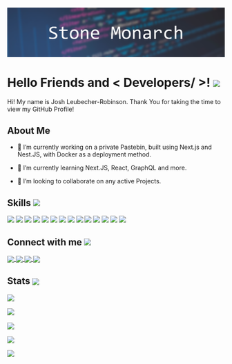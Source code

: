 ![Banner](https://github.com/StoneMonarch/StoneMonarch/raw/master/images/Banner.png)

# Hello Friends and < Developers/ >! <img src = "https://raw.githubusercontent.com/MartinHeinz/MartinHeinz/master/wave.gif" width = 50px>

Hi! My name is Josh Leubecher-Robinson. Thank You for taking the time to view my GitHub Profile!

## About Me

- 🔭 I’m currently working on a private Pastebin, built using Next.js and Nest.JS, with Docker as a deployment method.

- 🌱 I’m currently learning Next.JS, React, GraphQL and more.

- 👯 I’m looking to collaborate on any active Projects.

## Skills <img src = "https://media2.giphy.com/media/QssGEmpkyEOhBCb7e1/giphy.gif?cid=ecf05e47a0n3gi1bfqntqmob8g9aid1oyj2wr3ds3mg700bl&rid=giphy.gif" width = 32px>

<p align='left'>
    <img width ='32px' src ='https://raw.githubusercontent.com/rahulbanerjee26/githubAboutMeGenerator/main/icons/dart.svg'>
    <img width ='32px' src ='https://raw.githubusercontent.com/rahulbanerjee26/githubAboutMeGenerator/main/icons/html.svg'>
    <img width ='32px' src ='https://raw.githubusercontent.com/rahulbanerjee26/githubAboutMeGenerator/main/icons/python.svg'/>
    <img width ='32px' src ='https://raw.githubusercontent.com/rahulbanerjee26/githubAboutMeGenerator/main/icons/sass.svg'>
    <img width ='32px' src ='https://raw.githubusercontent.com/rahulbanerjee26/githubAboutMeGenerator/main/icons/typescript.svg'/>
    <img width ='32px' src ='https://raw.githubusercontent.com/rahulbanerjee26/githubAboutMeGenerator/main/icons/angularjs.svg'>
    <img width ='32px' src ='https://raw.githubusercontent.com/rahulbanerjee26/githubAboutMeGenerator/main/icons/flutter.svg'>
    <img width ='32px' src ='https://raw.githubusercontent.com/rahulbanerjee26/githubAboutMeGenerator/main/icons/reactjs.svg'>
    <img width ='32px' src ='https://raw.githubusercontent.com/rahulbanerjee26/githubAboutMeGenerator/main/icons/docker.svg'>
    <img width ='32px' src ='https://raw.githubusercontent.com/rahulbanerjee26/githubAboutMeGenerator/main/icons/nginx.svg'>
    <img width ='32px' src ='https://raw.githubusercontent.com/rahulbanerjee26/githubAboutMeGenerator/main/icons/android.svg'>
    <img width ='32px' src ='https://raw.githubusercontent.com/rahulbanerjee26/githubAboutMeGenerator/main/icons/linux.svg'>
    <img width ='32px' src ='https://raw.githubusercontent.com/rahulbanerjee26/githubAboutMeGenerator/main/icons/express.svg'>
    <img width ='32px' src ='https://raw.githubusercontent.com/rahulbanerjee26/githubAboutMeGenerator/main/icons/graphql.svg'>
</p>

## Connect with me <img src='https://raw.githubusercontent.com/ShahriarShafin/ShahriarShafin/main/Assets/handshake.gif' width="100px">

<p align="left">
    <a href='https://www.voidustries.ca/?page=projects'>
        <img width='32px' align='center' src="https://raw.githubusercontent.com/rahulbanerjee26/githubAboutMeGenerator/main/icons/portfolio.png"/>
    </a>
    <a href='https://www.github.com/StoneMonarch'>
        <img width='32px' align='center' src="https://raw.githubusercontent.com/rahulbanerjee26/githubAboutMeGenerator/main/icons/github.svg"/>
    </a>
    <a href="https://stackoverflow.com/users/stone-monarch" target="blank">
        <img width='32px' align='center' src="https://raw.githubusercontent.com/rahuldkjain/github-profile-readme-generator/master/src/images/icons/Social/stack-overflow.svg"/>
    </a>
    <a href="https://discord.gg/EEy8WJ8wqh">
        <img width='32px' align='center' src="https://raw.githubusercontent.com/rahuldkjain/github-profile-readme-generator/master/src/images/icons/Social/discord.svg"/>
    </a>
</p>

## Stats <img width='32px' align='center' src="https://media1.giphy.com/media/JZ40cnfnN11KycrvMF/giphy.gif?cid=ecf05e47a0n3gi1bfqntqmob8g9aid1oyj2wr3ds3mg700bl&rid=giphy.gif"/>

<p>
    <img align="center" src="https://github-readme-stats.vercel.app/api/top-langs?username=stonemonarch&show_icons=true&locale=en&layout=compact"/>
</p>

<p>
    <img align="center" src="https://github-readme-stats.vercel.app/api?username=stonemonarch&show_icons=true&locale=en"/>
</p>

<p>
    <img align="center" src="https://github-readme-streak-stats.herokuapp.com/?user=stonemonarch&"/>
</p>

<p>
    <img align="center" src="https://github-readme-stats.vercel.app/api/wakatime?username=@StoneMonarch&compact=True"/>
</p>

<p>
    <img align="center" src="https://wakatime.com/share/@StoneMonarch/3ca1e6e8-9140-4786-b892-6153e1205dba.svg"/>
</p>
